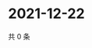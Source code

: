 # 2021-12-22

共 0 条

<!-- BEGIN WEIBO -->
<!-- 最后更新时间 Wed Dec 22 2021 01:18:51 GMT+0800 (China Standard Time) -->

<!-- END WEIBO -->

